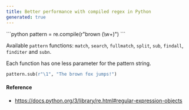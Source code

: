 ```yaml
---
title: Better performance with compiled regex in Python
generated: true
---
```

<div markdown="1" class="ans">
```python
pattern = re.compile(r"brown (\w+)")
```
</div>

Available `pattern` functions: `match`, `search`, `fullmatch`, `split`, `sub`, `findall`, `finditer` and `subn`.

Each function has one less parameter for the pattern string.

```python
pattern.sub(r"\1", "The brown fox jumps!")
```


#### Reference

- https://docs.python.org/3/library/re.html#regular-expression-objects
